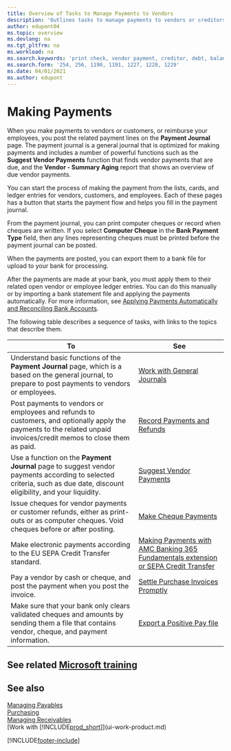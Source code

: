 ```yaml
---
title: Overview of Tasks to Manage Payments to Vendors
description: 'Outlines tasks to manage payments to vendors or creditors, including posting payment lines and getting an overview of the balance due.'
author: edupont04
ms.topic: overview
ms.devlang: na
ms.tgt_pltfrm: na
ms.workload: na
ms.search.keywords: 'print check, vendor payment, creditor, debt, balance due, AP'
ms.search.form: '254, 256, 1190, 1191, 1227, 1228, 1229'
ms.date: 04/01/2021
ms.author: edupont
---
```

# Making Payments

When you make payments to vendors or customers, or reimburse your employees, you post the related payment lines on the **Payment Journal** page. The payment journal is a general journal that is optimized for making payments and includes a number of powerful functions such as the **Suggest Vendor Payments** function that finds vendor payments that are due, and the **Vendor - Summary Aging** report that shows an overview of due vendor payments.  

You can start the process of making the payment from the lists, cards, and ledger entries for vendors, customers, and employees. Each of these pages has a button that starts the payment flow and helps you fill in the payment journal.  

From the payment journal, you can print computer cheques or record when cheques are written. If you select **Computer Cheque** in the **Bank Payment Type** field, then any lines representing cheques must be printed before the payment journal can be posted.

When the payments are posted, you can export them to a bank file for upload to your bank for processing.

After the payments are made at your bank, you must apply them to their related open vendor or employee ledger entries. You can do this manually or by importing a bank statement file and applying the payments automatically. For more information, see [Applying Payments Automatically and Reconciling Bank Accounts](receivables-apply-payments-auto-reconcile-bank-accounts.md).

The following table describes a sequence of tasks, with links to the topics that describe them.

| To | See |
| --- | --- |
|Understand basic functions of the **Payment Journal** page, which is a based on the general journal, to prepare to post payments to vendors or employees.|[Work with General Journals](ui-work-general-journals.md)|
|Post payments to vendors or employees and refunds to customers, and optionally apply the payments to the related unpaid invoices/credit memos to close them as paid.|[Record Payments and Refunds](payables-how-post-payments-refunds.md)|
| Use a function on the **Payment Journal** page to suggest vendor payments according to selected criteria, such as due date, discount eligibility, and your liquidity. |[Suggest Vendor Payments](payables-how-suggest-vendor-payments.md) |
| Issue cheques for vendor payments or customer refunds, either as print-outs or as computer cheques. Void cheques before or after posting. |[Make Cheque Payments](payables-how-work-checks.md) |
|Make electronic payments according to the EU SEPA Credit Transfer standard.|[Making Payments with AMC Banking 365 Fundamentals extension or SEPA Credit Transfer](finance-make-payments-with-bank-data-conversion-service-or-sepa-credit-transfer.md)|
| Pay a vendor by cash or cheque, and post the payment when you post the invoice. |[Settle Purchase Invoices Promptly](finance-how-to-settle-purchase-invoices-promptly.md) |
| Make sure that your bank only clears validated cheques and amounts by sending them a file that contains vendor, cheque, and payment information. |[Export a Positive Pay file](finance-how-positive-pay.md) |

## See related [Microsoft training](/training/paths/process-customer-vendor-payments-dynamics-365-business-central/)

## See also 

[Managing Payables](payables-manage-payables.md)  
[Purchasing](purchasing-manage-purchasing.md)  
[Managing Receivables](receivables-manage-receivables.md)  
[Work with [!INCLUDE[prod_short](includes/prod_short.md)]](ui-work-product.md)  


[!INCLUDE[footer-include](includes/footer-banner.md)]
